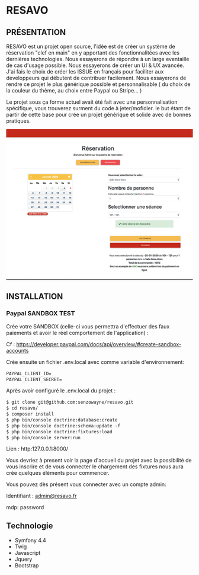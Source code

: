 # RESAVO

## PRÉSENTATION

RESAVO est un projet open source, l'idée est de créer un système de réservation "clef en main" en y apportant des fonctionnalitées avec les dernières technologies. Nous essayerons de répondre à un large eventaille de cas d'usage possible. Nous essayerons de créer un UI & UX avancée. J'ai fais le choix de créer les ISSUE en français pour faciliter aux developpeurs qui débutent de contribuer facilement. Nous essayerons de rendre ce projet le plus générique possible et personnalisable ( du choix de la couleur du thème, au choix entre Paypal ou Stripe... )


Le projet sous ça forme actuel avait été fait avec une personnalisation spécifique, vous trouverez surment du code à jeter/mofidier.
le but étant de partir de cette base pour crée un projet générique et solide avec de bonnes pratiques.

![Screenshot](screenshots/resa.png)

## INSTALLATION

### Paypal SANDBOX TEST

Crée votre SANDBOX (celle-ci vous permettra d'effectuer des faux paiements et avoir le réel comportement de l'application) :

Cf : https://developer.paypal.com/docs/api/overview/#create-sandbox-accounts

Crée ensuite un fichier .env.local avec comme variable d'environnement:

```
PAYPAL_CLIENT_ID=
PAYPAL_CLIENT_SECRET=
```

Après avoir configuré le .env.local du projet :

```
$ git clone git@github.com:senzowayne/resavo.git
$ cd resavo/
$ composer install
$ php bin/console doctrine:database:create
$ php bin/console doctrine:schema:update -f
$ php bin/console doctrine:fixtures:load
$ php bin/console server:run
```
Lien : http:127.0.0.1:8000/

Vous devriez à present voir la page d'accueil du projet avec la possibilité de vous inscrire et de vous connecter
le chargement des fixtures nous aura crée quelques élèments pour commencer.

Vous pouvez dès présent vous connecter avec un compte admin:


Identifiant : admin@resavo.fr

mdp: password

## Technologie

* Symfony 4.4
* Twig
* Javascript
* Jquery
* Bootstrap

